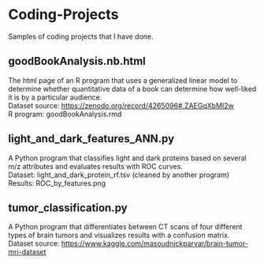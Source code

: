# Coding-Projects
Samples of coding projects that I have done.

## goodBookAnalysis.nb.html
The html page of an R program that uses a generalized linear model to determine whether quantitative data of a book can determine how well-liked it is by a particular audience.           
Dataset source: https://zenodo.org/record/4265096#.ZAEGqXbMI2w       
R program: goodBookAnalysis.rmd

## light_and_dark_features_ANN.py
A Python program that classifies light and dark proteins based on several m/z attributes and evaluates results with ROC curves.  
Dataset: light_and_dark_protein_rf.tsv (cleaned by another program)    
Results: ROC_by_features.png    

## tumor_classification.py
A Python program that differentiates between CT scans of four different types of brain tumors and visualizes results with a confusion matrix.   
Dataset source: https://www.kaggle.com/masoudnickparvar/brain-tumor-mri-dataset
